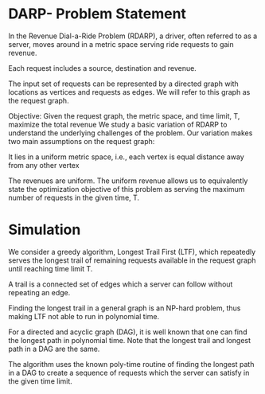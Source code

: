 # DARP- Problem Statement
In the Revenue Dial-a-Ride Problem (RDARP), a driver, often referred to as a server, moves around in a metric space serving ride requests to gain revenue. 

Each request includes a source, destination and revenue. 

The input set of requests can be represented by a directed graph with locations as vertices and requests as edges. We will refer to this graph as the request graph. 

Objective: Given the request graph, the metric space, and time limit, T, maximize the total revenue
We study a basic variation of RDARP to understand the underlying challenges of the problem. Our variation makes two main assumptions on the request graph: 

It lies in a uniform metric space, i.e., each vertex is equal distance away from any other vertex

The revenues are uniform. The uniform revenue allows us to equivalently state the optimization objective of this problem as serving the maximum number of requests in the given time, T. 



# Simulation 

We consider a greedy algorithm, Longest Trail First (LTF), which repeatedly serves the longest trail of remaining requests available in the request graph until reaching time limit T. 

A trail is a connected set of edges which a server can follow without repeating an edge. 

Finding the longest trail in a general graph is an NP-hard problem, thus making LTF not able to run in polynomial time. 

For a directed and acyclic graph (DAG), it is well known that one can find the longest path in polynomial time. Note that the longest trail and longest path in a DAG are the same.

The algorithm uses the known poly-time routine of finding the longest path in a DAG to create a  sequence of requests which the server can satisfy in the given time limit.  

